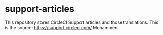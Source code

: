 # support-articles
This repository stores CircleCI Support articles and those translations. This is the source: https://support.circleci.com/
Mohammed
